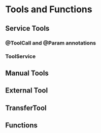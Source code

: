 # Tools and Functions

## Service Tools

### @ToolCall and @Param annotations

### ToolService

## Manual Tools

## External Tool

## TransferTool

## Functions

